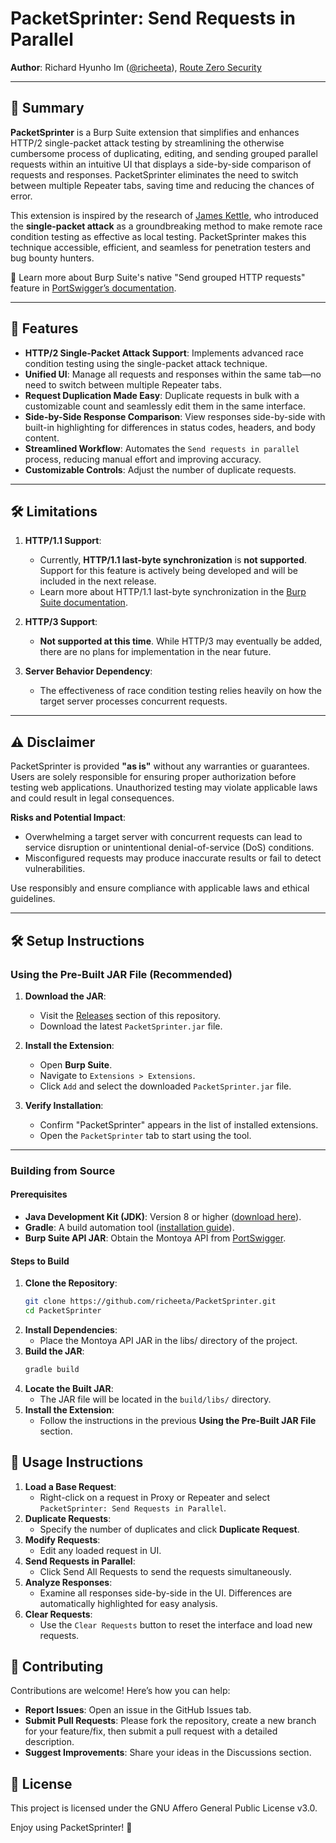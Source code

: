 # PacketSprinter: Send Requests in Parallel

**Author**: Richard Hyunho Im ([@richeeta](https://github.com/richeeta)), [Route Zero Security](https://routezero.security)  

---

## 📖 Summary

**PacketSprinter** is a Burp Suite extension that simplifies and enhances HTTP/2 single-packet attack testing by streamlining the otherwise cumbersome process of duplicating, editing, and sending grouped parallel requests within an intuitive UI that displays a side-by-side comparison of requests and responses. PacketSprinter eliminates the need to switch between multiple Repeater tabs, saving time and reducing the chances of error.

This extension is inspired by the research of [James Kettle](https://portswigger.net/research/the-single-packet-attack-making-remote-race-conditions-local), who introduced the **single-packet attack** as a groundbreaking method to make remote race condition testing as effective as local testing. PacketSprinter makes this technique accessible, efficient, and seamless for penetration testers and bug bounty hunters.

🔗 Learn more about Burp Suite's native "Send grouped HTTP requests" feature in [PortSwigger’s documentation](https://portswigger.net/burp/documentation/desktop/tools/repeater/send-group).

---

## 🌟 Features

- **HTTP/2 Single-Packet Attack Support**: Implements advanced race condition testing using the single-packet attack technique.
- **Unified UI**: Manage all requests and responses within the same tab—no need to switch between multiple Repeater tabs.
- **Request Duplication Made Easy**: Duplicate requests in bulk with a customizable count and seamlessly edit them in the same interface.
- **Side-by-Side Response Comparison**: View responses side-by-side with built-in highlighting for differences in status codes, headers, and body content.
- **Streamlined Workflow**: Automates the `Send requests in parallel` process, reducing manual effort and improving accuracy.
- **Customizable Controls**: Adjust the number of duplicate requests.

---

## 🛠️ Limitations 

1. **HTTP/1.1 Support**:  
   - Currently, **HTTP/1.1 last-byte synchronization** is **not supported**. Support for this feature is actively being developed and will be included in the next release.  
   - Learn more about HTTP/1.1 last-byte synchronization in the [Burp Suite documentation](https://portswigger.net/burp/documentation/desktop/tools/repeater/send-group).

2. **HTTP/3 Support**:  
   - **Not supported at this time**. While HTTP/3 may eventually be added, there are no plans for implementation in the near future.  

3. **Server Behavior Dependency**:  
   - The effectiveness of race condition testing relies heavily on how the target server processes concurrent requests.

---

## ⚠️ Disclaimer 

PacketSprinter is provided **"as is"** without any warranties or guarantees. Users are solely responsible for ensuring proper authorization before testing web applications. Unauthorized testing may violate applicable laws and could result in legal consequences.

**Risks and Potential Impact**:
- Overwhelming a target server with concurrent requests can lead to service disruption or unintentional denial-of-service (DoS) conditions.
- Misconfigured requests may produce inaccurate results or fail to detect vulnerabilities.

Use responsibly and ensure compliance with applicable laws and ethical guidelines.

---

## 🛠️ Setup Instructions 

### Using the Pre-Built JAR File (Recommended)

1. **Download the JAR**:  
   - Visit the [Releases](https://github.com/richeeta/PacketSprinter/releases) section of this repository.
   - Download the latest `PacketSprinter.jar` file.

2. **Install the Extension**:  
   - Open **Burp Suite**.
   - Navigate to `Extensions > Extensions`.
   - Click `Add` and select the downloaded `PacketSprinter.jar` file.

3. **Verify Installation**:  
   - Confirm "PacketSprinter" appears in the list of installed extensions.
   - Open the `PacketSprinter` tab to start using the tool.

---

### Building from Source

#### Prerequisites

- **Java Development Kit (JDK)**: Version 8 or higher ([download here](https://adoptium.net/)).
- **Gradle**: A build automation tool ([installation guide](https://gradle.org/install/)).
- **Burp Suite API JAR**: Obtain the Montoya API from [PortSwigger](https://portswigger.net/burp/extender/api).

#### Steps to Build

1. **Clone the Repository**:  
   ```bash
   git clone https://github.com/richeeta/PacketSprinter.git
   cd PacketSprinter
   ```
2. **Install Dependencies**:
   * Place the Montoya API JAR in the libs/ directory of the project.
3. **Build the JAR**:
    ```bash
    gradle build
    ```
4. **Locate the Built JAR**:
    * The JAR file will be located in the `build/libs/` directory.
5. **Install the Extension**:
    * Follow the instructions in the previous **Using the Pre-Built JAR File** section.

## 🚀 Usage Instructions 
1. **Load a Base Request**:
    * Right-click on a request in Proxy or Repeater and select `PacketSprinter: Send Requests in Parallel`.
2. **Duplicate Requests**:
    * Specify the number of duplicates and click **Duplicate Request**.
3. **Modify Requests**:
    * Edit any loaded request in UI. 
4. **Send Requests in Parallel**:
    * Click Send All Requests to send the requests simultaneously.
5. **Analyze Responses**:
    * Examine all responses side-by-side in the UI. Differences are automatically highlighted for easy analysis.
6. **Clear Requests**:
    * Use the `Clear Requests` button to reset the interface and load new requests.

## 🤝 Contributing 
Contributions are welcome! Here’s how you can help:
* **Report Issues**: Open an issue in the GitHub Issues tab.
* **Submit Pull Requests**: Please fork the repository, create a new branch for your feature/fix, then submit a pull request with a detailed description.
* **Suggest Improvements**: Share your ideas in the Discussions section.

## 📄 License
This project is licensed under the GNU Affero General Public License v3.0.

Enjoy using PacketSprinter! 🚀

